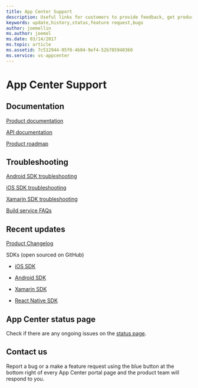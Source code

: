 ```yaml
---
title: App Center Support
description: Useful links for customers to provide feedback, get product update
keywords: update,history,status,feature request,bugs
author: joemellin
ms.author: joemel
ms.date: 03/14/2017
ms.topic: article
ms.assetid: 7c512944-95f0-4b04-9ef4-52b785940360
ms.service: vs-appcenter
---
```


# App Center Support 

## Documentation

[Product documentation](~/index.yml) 

[API documentation](~/api-docs/index.md)

[Product roadmap](~/general/roadmap.md)

## Troubleshooting

[Android SDK troubleshooting](~/sdk/troubleshooting/android.md)

[iOS SDK troubleshooting](~/sdk/troubleshooting/ios.md)

[Xamarin SDK troubleshooting](~/sdk/troubleshooting/xamarin.md)

[Build service FAQs](~/build/faq.md)

## Recent updates  

[Product Changelog](~/general/changelog.md)

SDKs (open sourced on GitHub)

- [iOS SDK](https://github.com/Microsoft/mobile-center-sdk-ios)

- [Android SDK](https://github.com/Microsoft/mobile-center-sdk-android)

- [Xamarin SDK](https://github.com/Microsoft/mobile-center-sdk-dotnet)

- [React Native SDK](https://github.com/Microsoft/mobile-center-sdk-react-native)

## App Center status page

Check if there are any ongoing issues on the [status page](https://status.appcenter.ms).

## Contact us 
Report a bug or a make a feature request using the blue button at the bottom right of every App Center portal page and the product team will respond to you. 